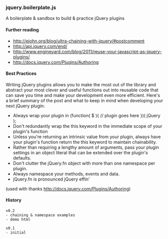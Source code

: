 ### jquery.boilerplate.js

A boilerplate & sandbox to build & practice jQuery plugins

#### Further reading

* http://ejohn.org/blog/ultra-chaining-with-jquery/#postcomment
* http://api.jquery.com/end/
* http://www.engineyard.com/blog/2011/reuse-your-javascript-as-jquery-plugins/
* http://docs.jquery.com/Plugins/Authoring

#### Best Practices

Writing jQuery plugins allows you to make the most out of the library and abstract your most clever and useful functions out into reusable code that can save you time and make your development even more efficient. Here's a brief summary of the post and what to keep in mind when developing your next jQuery plugin:

* Always wrap your plugin in (function( $ ){ // plugin goes here })( jQuery );
* Don't redundantly wrap the this keyword in the immediate scope of your plugin's function
* Unless you're returning an intrinsic value from your plugin, always have your plugin's function return the this keyword to maintain chainability.
* Rather than requiring a lengthy amount of arguments, pass your plugin settings in an object literal that can be extended over the plugin's defaults.
* Don't clutter the jQuery.fn object with more than one namespace per plugin.
* Always namespace your methods, events and data.
* jQuery.fn is pronounced jQuery effin'

(used with thanks http://docs.jquery.com/Plugins/Authoring)

#### History

    v0.2
    - chaining & namespace examples
    - demo html
    
    v0.1
    - initial
